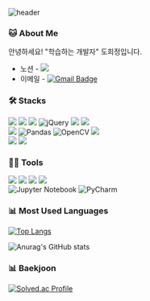 ![header](https://capsule-render.vercel.app/api?type=rect&color=timeGradient&height=120&section=header&text=Heejeong's%20Work&fontSize=50&animation=twinkling)

### 🐱 About Me

안녕하세요! "학습하는 개발자" 도희정입니다.<br>
* 노션 - <a href="https://www.notion.so/cb12fda3080e46d38424dbe4cfacf2f5"><img src="https://img.shields.io/badge/Notion-000000?style=flat-square&logo=Notion&logoColor=white"><a/><br>
* 이메일 - [![Gmail Badge](https://img.shields.io/badge/Email-d14836?style=flat-square&logo=Gmail&logoColor=white&link=mailto:devlearning98@gmail.com)](mailto:devlearning98@gmail.com)  

### 🛠️ Stacks

<img src="https://img.shields.io/badge/HTML-E34F26?logo=HTML5&logoColor=white"> <img src="https://img.shields.io/badge/CSS-1572B6?logo=CSS3"> <img src="https://img.shields.io/badge/JAVA-6699CB?style=flat-square&logo=Java&logoColor=white"/> 	![jQuery](https://img.shields.io/badge/jquery-%230769AD.svg?style=flat-square&logo=jquery&logoColor=white) <img src="https://img.shields.io/badge/JavaScript-F7DF1E?style=flat-square&logo=JavaScript&logoColor=black"/> <img src="https://img.shields.io/badge/Spring-6DB33F?logo=Spring&logoColor=white"><br>
 <img src="https://img.shields.io/badge/Python-3776AB?style=flat-square&logo=Python&logoColor=white"/> ![Pandas](https://img.shields.io/badge/pandas-%23150458.svg?style=flat-square&logo=pandas&logoColor=white) ![OpenCV](https://img.shields.io/badge/opencv-%23white.svg?style=flat-square&logo=opencv&logoColor=white) <img src="https://img.shields.io/badge/TensorFlow-FF6F00?style=flat-square&logo=TensorFlow&logoColor=white"/><br>
 <img src="https://img.shields.io/badge/MySQL-4479A1?style=flat-square&logo=MySQL&logoColor=white"/> <img src="https://img.shields.io/badge/Oracle-F80000?logo=Oracle&logoColor=white"></div>


### 💪🏼 Tools 

 <img src="https://img.shields.io/badge/Visual Studio Code-007ACC?style=flat-square&logo=Visual Studio Code&logoColor=white"/> <img src="https://img.shields.io/badge/GitHub-181717?style=flat-square&logo=GitHub&logoColor=white"/> <img src="https://img.shields.io/badge/Eclipse IDE-2C2255?style=flat-square&logo=Eclipse IDE&logoColor=white"/> <img src="https://img.shields.io/badge/IntelliJ IDEA-000000?style=flat-square&logo=IntelliJ IDEA&logoColor=white"/> <br>
 	![Jupyter Notebook](https://img.shields.io/badge/jupyter-%23FA0F00.svg?style=flat-square&logo=jupyter&logoColor=white) ![PyCharm](https://img.shields.io/badge/pycharm-143?style=flat-square&logo=pycharm&logoColor=black&color=black&labelColor=green)

    
### 📊 Most Used Languages

[![Top Langs](https://github-readme-stats.vercel.app/api/top-langs/?username=dev-learning1&layout=compact)](https://github.com/anuraghazra/github-readme-stats)

  
![Anurag's GitHub stats](https://github-readme-stats.vercel.app/api?username=dev-learning1&show_icons=true&theme=dracula&amp;bg_color=30,e96443,904e95&amp;title_color=fff&amp;color=fff") <br>


### 📊 Baekjoon

[![Solved.ac Profile](http://mazassumnida.wtf/api/generate_badge?boj=hjdo98)](https://solved.ac/hjdo98)

